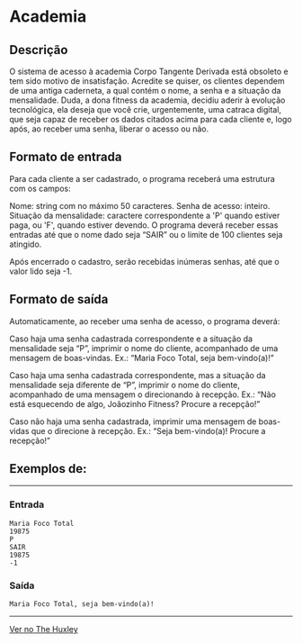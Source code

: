 # Academia

## Descrição
O sistema de acesso à academia Corpo Tangente Derivada está obsoleto e tem sido motivo de insatisfação. Acredite se quiser, os clientes dependem de uma antiga caderneta, a qual contém o nome, a senha e a situação da mensalidade. Duda, a dona fitness da academia, decidiu aderir à evolução tecnológica, ela deseja que você crie, urgentemente, uma catraca digital, que seja capaz de receber os dados citados acima para cada cliente e, logo após, ao receber uma senha, liberar o acesso ou não.

## Formato de entrada


Para cada cliente a ser cadastrado, o programa receberá uma estrutura com os campos:

Nome: string com no máximo 50 caracteres.
Senha de acesso: inteiro.
Situação da mensalidade: caractere correspondente a 'P' quando estiver paga, ou 'F', quando estiver devendo.
O programa deverá receber essas entradas até que o nome dado seja “SAIR” ou o limite de 100 clientes seja atingido.

Após encerrado o cadastro, serão recebidas inúmeras senhas, até que o valor lido seja -1.

## Formato de saída

Automaticamente, ao receber uma senha de acesso, o programa deverá:


Caso haja uma senha cadastrada correspondente e a situação da mensalidade seja “P”, imprimir o nome do cliente, acompanhado de uma mensagem de boas-vindas. Ex.: “Maria Foco Total, seja bem-vindo(a)!”

Caso haja uma senha cadastrada correspondente, mas a situação da mensalidade seja diferente de “P”, imprimir o nome do cliente, acompanhado de uma mensagem o direcionando à recepção. Ex.: “Não está esquecendo de algo, Joãozinho Fitness? Procure a recepção!”

Caso não haja uma senha cadastrada, imprimir uma mensagem de boas-vidas que o direcione à recepção. Ex.: “Seja bem-vindo(a)! Procure a recepção!”

## Exemplos de:
_______________________________
### Entrada
    Maria Foco Total
    19875
    P
    SAIR
    19875
    -1

### Saída
    Maria Foco Total, seja bem-vindo(a)!
_______________________________
[Ver no The Huxley](https://thehuxley.com/problem/3628)